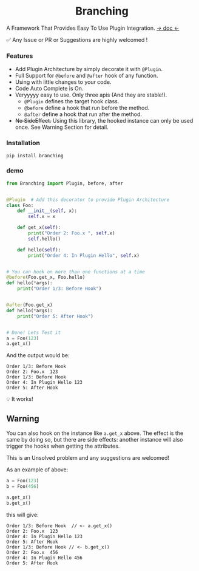 <h1 align="center">Branching</h1>

A Framework That Provides Easy To Use Plugin Integration. [-> doc <-](https://github.com/InEase/Branching/blob/master/docs/apis.md)


✅ Any Issue or PR or Suggestions are highly welcomed !


### Features

- Add Plugin Architecture by simply decorate it with `@Plugin`.
- Full Support for `@before` and `@after` hook of any function.
- Using with little changes to your code.
- Code Auto Complete is On.
- Veryyyyy easy to use. Only three apis (And they are stable!).
    - `@Plugin` defines the target hook class.
    - `@before` define a hook that run before the method.
    - `@after` define a hook that run after the method.
- ~~No SideEffect.~~ Using this library, the hooked instance can only be used once. See Warning Section for detail.

### Installation

```
pip install branching
```

### demo

```python
from Branching import Plugin, before, after


@Plugin  # Add this decorator to provide Plugin Architecture
class Foo:
    def __init__(self, x):
        self.x = x

    def get_x(self):
        print("Order 2: Foo.x ", self.x)
        self.hello()

    def hello(self):
        print("Order 4: In Plugin Hello", self.x)


# You can hook on more than one functions at a time
@before(Foo.get_x, Foo.hello)
def hello(*args):
    print("Order 1/3: Before Hook")


@after(Foo.get_x)
def hello(*args):
    print("Order 5: After Hook")


# Done! Lets Test it
a = Foo(123)
a.get_x()
```

And the output would be:

```text
Order 1/3: Before Hook
Order 2: Foo.x  123
Order 1/3: Before Hook
Order 4: In Plugin Hello 123
Order 5: After Hook
```

💡 It works!

## Warning

You can also hook on the instance like `a.get_x` above. The effect is the same by doing so, but there are side effects:
another instance will also trigger the hooks when getting the attributes.

This is an Unsolved problem and any suggestions are welcomed!

As an example of above:
```python
a = Foo(123)
b = Foo(456)

a.get_x()
b.get_x()
```
this will give:

```text
Order 1/3: Before Hook  // <- a.get_x()
Order 2: Foo.x  123
Order 4: In Plugin Hello 123
Order 5: After Hook
Order 1/3: Before Hook // <- b.get_x()
Order 2: Foo.x  456
Order 4: In Plugin Hello 456
Order 5: After Hook
```
